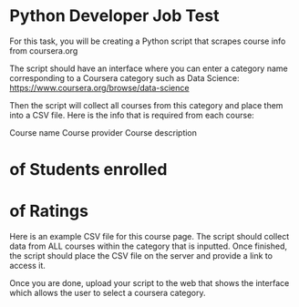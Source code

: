 # Python Developer Job Test

For this task, you will be creating a Python script that scrapes course info from coursera.org

The script should have an interface where you can enter a category name corresponding to a Coursera category such as Data Science: https://www.coursera.org/browse/data-science

Then the script will collect all courses from this category and place them into a CSV file. Here is the info that is required from each course:

Course name
Course provider
Course description
# of Students enrolled
# of Ratings

Here is an example CSV file for this course page. The script should collect data from ALL courses within the category that is inputted. Once finished, the script should place the CSV file on the server and provide a link to access it.

Once you are done, upload your script to the web that shows the interface which allows the user to select a coursera category.
